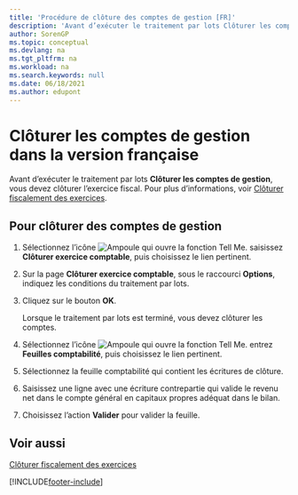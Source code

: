 ```yaml
---
title: 'Procédure de clôture des comptes de gestion [FR]'
description: 'Avant d’exécuter le traitement par lots Clôturer les comptes de gestion, vous devez clôturer l’exercice fiscal.'
author: SorenGP
ms.topic: conceptual
ms.devlang: na
ms.tgt_pltfrm: na
ms.workload: na
ms.search.keywords: null
ms.date: 06/18/2021
ms.author: edupont
---
```

# <a name="close-income-statement-accounts-in-the-french-version"></a><a name="close-income-statement-accounts-in-the-french-version"></a><a name="close-income-statement-accounts-in-the-french-version"></a>Clôturer les comptes de gestion dans la version française

Avant d’exécuter le traitement par lots **Clôturer les comptes de gestion**, vous devez clôturer l’exercice fiscal. Pour plus d’informations, voir [Clôturer fiscalement des exercices](how-to-fiscally-close-years.md).  

## <a name="to-close-the-income-statement-accounts"></a><a name="to-close-the-income-statement-accounts"></a><a name="to-close-the-income-statement-accounts"></a>Pour clôturer des comptes de gestion

1. Sélectionnez l’icône ![Ampoule qui ouvre la fonction Tell Me.](../../media/ui-search/search_small.png "Dites-moi ce que vous voulez faire") saisissez **Clôturer exercice comptable**, puis choisissez le lien pertinent.  
2. Sur la page **Clôturer exercice comptable**, sous le raccourci **Options**, indiquez les conditions du traitement par lots.  
3. Cliquez sur le bouton **OK**.  

    Lorsque le traitement par lots est terminé, vous devez clôturer les comptes.  

4. Sélectionnez l’icône ![Ampoule qui ouvre la fonction Tell Me.](../../media/ui-search/search_small.png "Dites-moi ce que vous voulez faire") entrez **Feuilles comptabilité**, puis choisissez le lien pertinent.  
5. Sélectionnez la feuille comptabilité qui contient les écritures de clôture.  
6. Saisissez une ligne avec une écriture contrepartie qui valide le revenu net dans le compte général en capitaux propres adéquat dans le bilan.  
7. Choisissez l’action **Valider** pour valider la feuille.  

## <a name="see-also"></a><a name="see-also"></a><a name="see-also"></a>Voir aussi

[Clôturer fiscalement des exercices](how-to-fiscally-close-years.md)


[!INCLUDE[footer-include](../../includes/footer-banner.md)]

